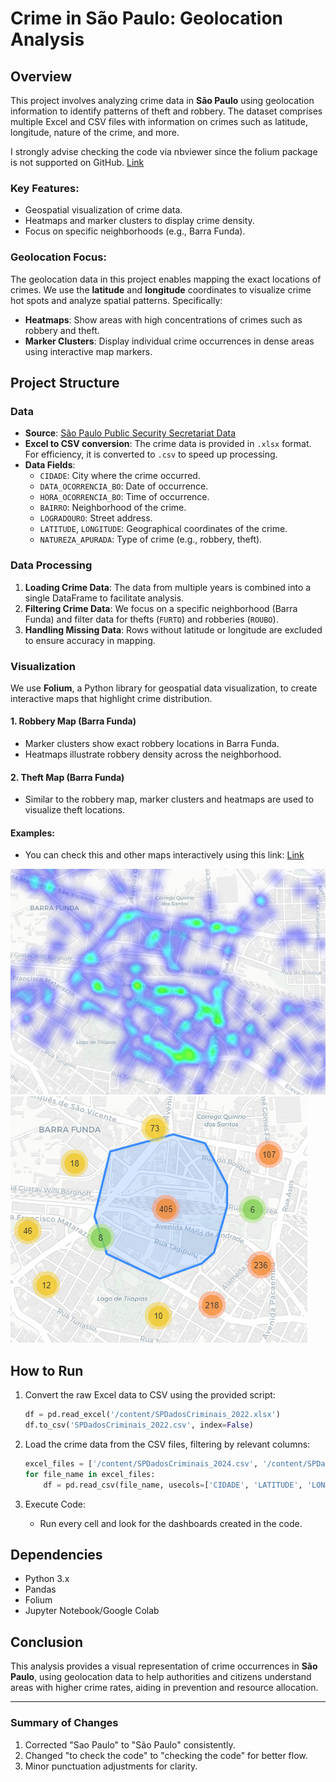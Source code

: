# Crime in São Paulo: Geolocation Analysis

## Overview
This project involves analyzing crime data in **São Paulo** using geolocation information to identify patterns of theft and robbery. The dataset comprises multiple Excel and CSV files with information on crimes such as latitude, longitude, nature of the crime, and more.

I strongly advise checking the code via nbviewer since the folium package is not supported on GitHub. [Link](https://nbviewer.org/github/lucasjmorgado/DA-Crime-in-Barra-Funda/blob/main/Crime_in_Sao_Paulo.ipynb)

### Key Features:
- Geospatial visualization of crime data.
- Heatmaps and marker clusters to display crime density.
- Focus on specific neighborhoods (e.g., Barra Funda).

### Geolocation Focus:
The geolocation data in this project enables mapping the exact locations of crimes. We use the **latitude** and **longitude** coordinates to visualize crime hot spots and analyze spatial patterns. Specifically:
- **Heatmaps**: Show areas with high concentrations of crimes such as robbery and theft.
- **Marker Clusters**: Display individual crime occurrences in dense areas using interactive map markers.

## Project Structure
### Data
- **Source**: [São Paulo Public Security Secretariat Data](https://www.ssp.sp.gov.br/estatistica/consultas)
- **Excel to CSV conversion**: The crime data is provided in `.xlsx` format. For efficiency, it is converted to `.csv` to speed up processing.
- **Data Fields**: 
  - `CIDADE`: City where the crime occurred.
  - `DATA_OCORRENCIA_BO`: Date of occurrence.
  - `HORA_OCORRENCIA_BO`: Time of occurrence.
  - `BAIRRO`: Neighborhood of the crime.
  - `LOGRADOURO`: Street address.
  - `LATITUDE`, `LONGITUDE`: Geographical coordinates of the crime.
  - `NATUREZA_APURADA`: Type of crime (e.g., robbery, theft).

### Data Processing
1. **Loading Crime Data**: The data from multiple years is combined into a single DataFrame to facilitate analysis.
2. **Filtering Crime Data**: We focus on a specific neighborhood (Barra Funda) and filter data for thefts (`FURTO`) and robberies (`ROUBO`).
3. **Handling Missing Data**: Rows without latitude or longitude are excluded to ensure accuracy in mapping.

### Visualization
We use **Folium**, a Python library for geospatial data visualization, to create interactive maps that highlight crime distribution.

#### 1. **Robbery Map (Barra Funda)**
   - Marker clusters show exact robbery locations in Barra Funda.
   - Heatmaps illustrate robbery density across the neighborhood.

#### 2. **Theft Map (Barra Funda)**
   - Similar to the robbery map, marker clusters and heatmaps are used to visualize theft locations.

#### Examples:
  - You can check this and other maps interactively using this link: [Link](https://nbviewer.org/github/lucasjmorgado/DA-Crime-in-Barra-Funda/blob/main/Crime_in_Sao_Paulo.ipynb)

![Heatmap](https://raw.githubusercontent.com/lucasjmorgado/DA-Crime-in-Barra-Funda/refs/heads/main/heatmap_barrafunda_roubos.png)
![Cluster](https://raw.githubusercontent.com/lucasjmorgado/DA-Crime-in-Barra-Funda/refs/heads/main/MarkerCluster_barrafunda_roubos.png)

## How to Run
1. Convert the raw Excel data to CSV using the provided script:
   ```python
   df = pd.read_excel('/content/SPDadosCriminais_2022.xlsx')
   df.to_csv('SPDadosCriminais_2022.csv', index=False)
   ```

2. Load the crime data from the CSV files, filtering by relevant columns:
   ```python
   excel_files = ['/content/SPDadosCriminais_2024.csv', '/content/SPDadosCriminais_2023.csv', '/content/SPDadosCriminais_2022.csv']
   for file_name in excel_files:
       df = pd.read_csv(file_name, usecols=['CIDADE', 'LATITUDE', 'LONGITUDE', 'NATUREZA_APURADA', ...])
   ```

3. Execute Code:
   - Run every cell and look for the dashboards created in the code.

## Dependencies
- Python 3.x
- Pandas
- Folium
- Jupyter Notebook/Google Colab

## Conclusion
This analysis provides a visual representation of crime occurrences in **São Paulo**, using geolocation data to help authorities and citizens understand areas with higher crime rates, aiding in prevention and resource allocation.

---

### Summary of Changes
1. Corrected "Sao Paulo" to "São Paulo" consistently.
2. Changed "to check the code" to "checking the code" for better flow.
3. Minor punctuation adjustments for clarity. 
